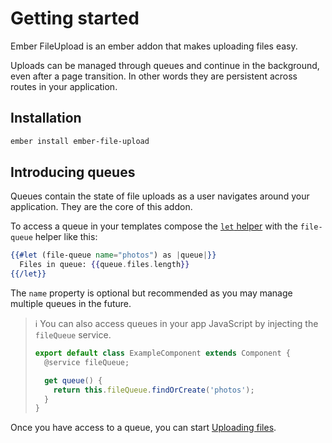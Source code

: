 # Getting started

Ember FileUpload is an ember addon that makes uploading files easy.

Uploads can be managed through queues and continue in the background, even after a page transition. In other words they are persistent across routes in your application.

## Installation

```sh
ember install ember-file-upload
```

## Introducing queues

Queues contain the state of file uploads as a user navigates around your application. They are the core of this addon.

To access a queue in your templates compose the [`let` helper](https://guides.emberjs.com/release/components/helper-functions/#toc_the-let-helper) with the `file-queue` helper like this:

```hbs
{{#let (file-queue name="photos") as |queue|}}
  Files in queue: {{queue.files.length}}
{{/let}}
```

The `name` property is optional but recommended as you may manage multiple queues in the future.

> ℹ️ You can also access queues in your app JavaScript by injecting the `fileQueue` service.
>
> ```js
> export default class ExampleComponent extends Component {
>   @service fileQueue;
>
>   get queue() {
>     return this.fileQueue.findOrCreate('photos');
>   }
> }
> ```

Once you have access to a queue, you can start [Uploading files](uploading.md).
